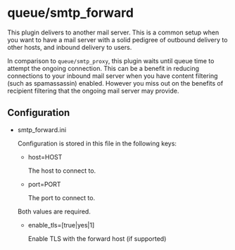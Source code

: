 queue/smtp_forward
==================

This plugin delivers to another mail server. This is a common setup when you
want to have a mail server with a solid pedigree of outbound delivery to
other hosts, and inbound delivery to users.

In comparison to `queue/smtp_proxy`, this plugin waits until queue time to
attempt the ongoing connection. This can be a benefit in reducing connections
to your inbound mail server when you have content filtering (such as
spamassassin) enabled. However you miss out on the benefits of recipient
filtering that the ongoing mail server may provide.

Configuration
-------------

* smtp_forward.ini
  
  Configuration is stored in this file in the following keys:
  
  * host=HOST
    
    The host to connect to.
    
  * port=PORT
    
    The port to connect to.

  Both values are required.

  * enable_tls=[true|yes|1]

    Enable TLS with the forward host (if supported)

